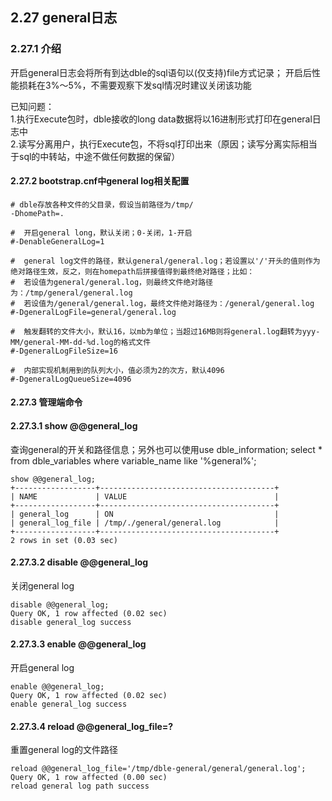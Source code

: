 ## 2.27 general日志

### 2.27.1 介绍
开启general日志会将所有到达dble的sql语句以(仅支持)file方式记录；
开启后性能损耗在3%～5%，不需要观察下发sql情况时建议关闭该功能

已知问题：  
1.执行Execute包时，dble接收的long data数据将以16进制形式打印在general日志中  
2.读写分离用户，执行Execute包，不将sql打印出来（原因；读写分离实际相当于sql的中转站，中途不做任何数据的保留）


#### 2.27.2 bootstrap.cnf中general log相关配置
```
# dble存放各种文件的父目录，假设当前路径为/tmp/
-DhomePath=.

#  开启general long，默认关闭；0-关闭，1-开启
#-DenableGeneralLog=1

#  general log文件的路径，默认general/general.log；若设置以'/'开头的值则作为绝对路径生效，反之，则在homepath后拼接值得到最终绝对路径；比如：
#  若设值为general/general.log，则最终文件绝对路径为：/tmp/general/general.log
#  若设值为/general/general.log，最终文件绝对路径为：/general/general.log
#-DgeneralLogFile=general/general.log

#  触发翻转的文件大小，默认16，以mb为单位；当超过16MB则将general.log翻转为yyy-MM/general-MM-dd-%d.log的格式文件
#-DgeneralLogFileSize=16

#  内部实现机制用到的队列大小，值必须为2的次方，默认4096
#-DgeneralLogQueueSize=4096
```


#### 2.27.3 管理端命令
#### 2.27.3.1 show @@general_log
查询general的开关和路径信息；另外也可以使用use dble_information; select * from dble_variables where variable_name like '%general%';
```
show @@general_log;
+------------------+---------------------------------------+
| NAME             | VALUE                                 |
+------------------+---------------------------------------+
| general_log      | ON                                    |
| general_log_file | /tmp/./general/general.log            |
+------------------+---------------------------------------+
2 rows in set (0.03 sec)
```
#### 2.27.3.2 disable @@general_log
关闭general log
```
disable @@general_log;
Query OK, 1 row affected (0.02 sec)
disable general_log success
```

#### 2.27.3.3 enable @@general_log
开启general log
```
enable @@general_log;
Query OK, 1 row affected (0.02 sec)
enable general_log success
```
#### 2.27.3.4 reload @@general_log_file=?
重置general log的文件路径
```
reload @@general_log_file='/tmp/dble-general/general/general.log';
Query OK, 1 row affected (0.00 sec)
reload general log path success
```











